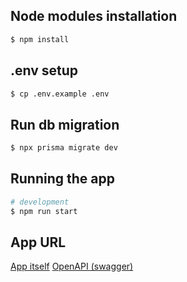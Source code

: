 ## Node modules installation

```bash
$ npm install
```

## .env setup

```bash
$ cp .env.example .env
```

## Run db migration

```bash
$ npx prisma migrate dev
```

## Running the app

```bash
# development
$ npm run start
```

## App URL

[App itself](http://localhost:3000/)
[OpenAPI (swagger)](http://localhost:3000/api/)
